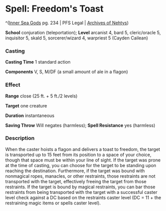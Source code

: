 # Spell: Freedom's Toast

^([Inner Sea Gods][ss-freedom-s-toast] pg. 234 | PFS Legal | [Archives of Nehtys][sn-freedom-s-toast])

**School** conjuration (teleportation); **Level** arcanist 4, bard 5, cleric/oracle 5, inquisitor 5, skald 5, sorcerer/wizard 4, warpriest 5 (Cayden Cailean)

### Casting

**Casting Time** 1 standard action  

**Components** V, S, M/DF (a small amount of ale in a flagon)

### Effect

**Range** close (25 ft. + 5 ft./2 levels)  

**Target** one creature  

**Duration** instantaneous  

**Saving Throw** Will negates (harmless); **Spell Resistance** yes (harmless)

### Description

When the caster hoists a flagon and delivers a toast to freedom, the target is transported up to 15 feet from its position to a space of your choice, though that space must be within your line of sight. If the target was prone at the time of casting, you can choose for the target to be standing upon reaching the destination. Furthermore, if the target was bound with nonmagical ropes, manacles, or other restraints, those restraints are not transported with the target, effectively freeing the target from those restraints. If the target is bound by magical restraints, you can bar those restraints from being transported with the target with a successful caster level check against a DC based on the restraints caster level (DC = 11 + the restraining magic items or spells caster level).

[ss-freedom-s-toast]: http://paizo.com/products/btpy94wj
[sn-freedom-s-toast]: http://www.archivesofnethys.com/SpellDisplay.aspx?ItemName=Freedom%27s%20Toast